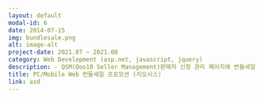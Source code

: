 ```yaml
---
layout: default
modal-id: 6
date: 2014-07-15
img: bundlesale.png
alt: image-alt
project-date: 2021.07 ~ 2021.08
category: Web Development (asp.net, javascript, jquery)
description: - QSM(Qoo10 Seller Management)판매자 신청 관리 페이지에 번들세일 프로모션 신청 관련(할인정보, 신청금액, 신청일자, 프로모션 타입 등) 체크하여 페이지 개발(우선순위 3,4로 저장)<br>- 관리자가 등록할 수있는 백엔드 어드민 페이지도 신규 개발(우선순위 1,2로 저장)<br>- 번들세일 상품 등록/수정/삭제 등의 기능 웹 서비스 개발<br>- 번들세일 전용 잡스케줄러 생성<br>- 프론트에 노출 시 우선순위 순으로 랜덤처리하여 노출<br>- 페이지 캐싱, 메서드 캐싱 처리<br>- 상품 더보기 클릭 시 ajax 처리하여 append 개발
title: PC/Mobile Web 번들세일 프로모션 (지오시스)
link: asd
---
```

